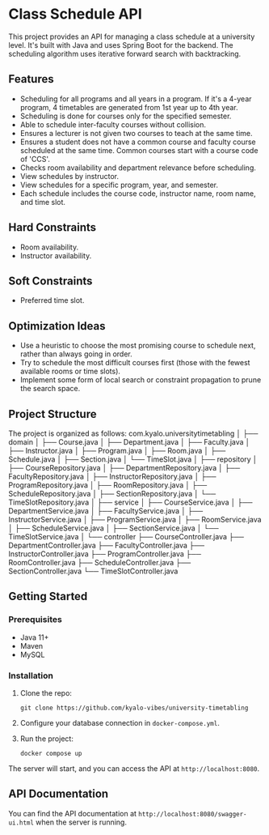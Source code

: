 # Class Schedule API

This project provides an API for managing a class schedule at a university level. It's built with Java and uses Spring Boot for the backend. The scheduling algorithm uses iterative forward search with backtracking.

## Features

- Scheduling for all programs and all years in a program. If it's a 4-year program, 4 timetables are generated from 1st year up to 4th year.
- Scheduling is done for courses only for the specified semester.
- Able to schedule inter-faculty courses without collision.
- Ensures a lecturer is not given two courses to teach at the same time.
- Ensures a student does not have a common course and faculty course scheduled at the same time. Common courses start with a course code of 'CCS'.
- Checks room availability and department relevance before scheduling.
- View schedules by instructor.
- View schedules for a specific program, year, and semester.
- Each schedule includes the course code, instructor name, room name, and time slot.

## Hard Constraints

- Room availability.
- Instructor availability.

## Soft Constraints

- Preferred time slot.

## Optimization Ideas

- Use a heuristic to choose the most promising course to schedule next, rather than always going in order.
- Try to schedule the most difficult courses first (those with the fewest available rooms or time slots).
- Implement some form of local search or constraint propagation to prune the search space.

## Project Structure

The project is organized as follows:
com.kyalo.universitytimetabling
│
├── domain
│   ├── Course.java
│   ├── Department.java
│   ├── Faculty.java
│   ├── Instructor.java
│   ├── Program.java
│   ├── Room.java
│   ├── Schedule.java
│   ├── Section.java
│   └── TimeSlot.java
│
├── repository
│   ├── CourseRepository.java
│   ├── DepartmentRepository.java
│   ├── FacultyRepository.java
│   ├── InstructorRepository.java
│   ├── ProgramRepository.java
│   ├── RoomRepository.java
│   ├── ScheduleRepository.java
│   ├── SectionRepository.java
│   └── TimeSlotRepository.java
│
├── service
│   ├── CourseService.java
│   ├── DepartmentService.java
│   ├── FacultyService.java
│   ├── InstructorService.java
│   ├── ProgramService.java
│   ├── RoomService.java
│   ├── ScheduleService.java
│   ├── SectionService.java
│   └── TimeSlotService.java
│
└── controller
    ├── CourseController.java
    ├── DepartmentController.java
    ├── FacultyController.java
    ├── InstructorController.java
    ├── ProgramController.java
    ├── RoomController.java
    ├── ScheduleController.java
    ├── SectionController.java
    └── TimeSlotController.java

## Getting Started

### Prerequisites

- Java 11+
- Maven
- MySQL

### Installation

1. Clone the repo:
    ```
    git clone https://github.com/kyalo-vibes/university-timetabling
    ```

2. Configure your database connection in `docker-compose.yml`.

3. Run the project:
    ```
    docker compose up
    ```

The server will start, and you can access the API at `http://localhost:8080`.

## API Documentation

You can find the API documentation at `http://localhost:8080/swagger-ui.html` when the server is running.


